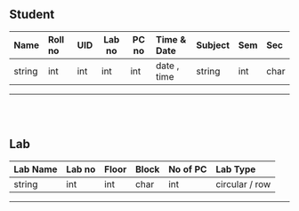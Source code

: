 ## Student

| Name   | Roll no | UID | Lab no | PC no | Time & Date | Subject | Sem | Sec  |
| :----- | :------ | :-- | ------ | ----- | :---------- | :------ | :-- | :--- |
| string | int     | int | int    | int   | date , time | string  | int | char |

---

<!-- OTP IS USED FOR AUTHENTICATION -->

<br><br>

## Lab

| Lab Name | Lab no | Floor | Block | No of PC | Lab Type       |
| :------- | :----- | :---- | :---- | :------- | :------------- |
| string   | int    | int   | char  | int      | circular / row |

<!--  FOR UPDATED LAB ENTRIES -->

---

<br><br>

